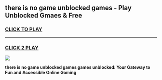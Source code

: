 
## there is no game unblocked games - Play Unblocked Gmaes & Free
<h3>
<a href="https://news.freeplayer.one?title=there_is_no_game_unblocked_games&ref=16F">CLICK TO PLAY</a></h3>
<hr>

<h3>
<a href="https://news.freeplayer.one?title=there_is_no_game_unblocked_games&ref=16F">CLICK 2 PLAY</a>
  
</h3>

<a href="https://news.freeplayer.one?title=there_is_no_game_unblocked_games&ref=16F/"><img src="https://clearcache.store/games.png"></a>


**there is no game unblocked games games unblocked: Your Gateway to Fun and Accessible Online Gaming**
